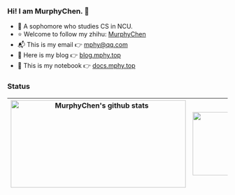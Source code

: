 ### Hi! I am MurphyChen.  👋 
- 🧑 A sophomore who studies CS in NCU.
- ⭐ Welcome to follow my zhihu: [MurphyChen](https://www.zhihu.com/people/mphyc)
- 📬 This is my email 👉 mphy@qq.com
- 📘 Here is my blog 👉 [blog.mphy.top](https://blog.mphy.top)
- 📗 This is my notebook 👉 [docs.mphy.top](https://docs.mphy.top)

### Status

| <img style="width:400px;height:200px" src="https://github-readme-stats.vercel.app/api?username=Hacker-C&count_private=true&show_icons=true&include_all_commits=false" alt="MurphyChen's github stats"/> | <img style="width:420px;height:145px" src="https://github-readme-stats.vercel.app/api/top-langs/?username=Hacker-C&layout=compact"/> |
| ------------------------------------------------------------ | ------------------------------------------------------------ |


